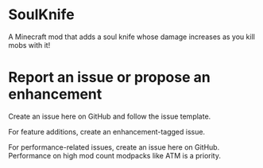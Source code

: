 # SoulKnife
A Minecraft mod that adds a soul knife whose damage increases as you kill mobs with it!

# Report an issue or propose an enhancement
Create an issue here on GitHub and follow the issue template.

For feature additions, create an enhancement-tagged issue.

For performance-related issues, create an issue here on GitHub. Performance on high mod count modpacks like ATM is a priority.

